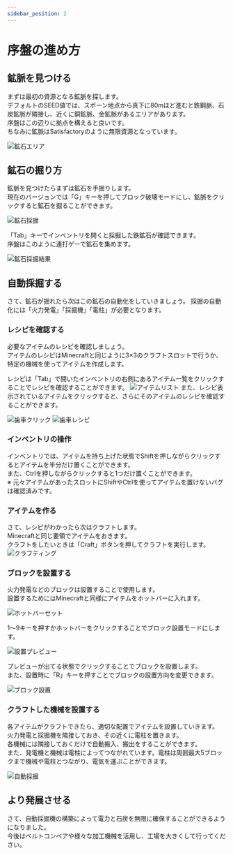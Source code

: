 ```yaml
---
sidebar_position: 2
---
```


# 序盤の進め方

## 鉱脈を見つける
まずは最初の資源となる鉱脈を探します。  
デフォルトのSEED値では、スポーン地点から真下に80mほど進むと鉄鋼脈、石炭鉱脈が隣接し、近くに銅鉱脈、金鉱脈があるエリアがあります。  
序盤はこの辺りに拠点を構えると良いです。  
ちなみに鉱脈はSatisfactoryのように無限資源となっています。  

![鉱石エリア](/img/tutorial/ore_area.png)

## 鉱石の掘り方
鉱脈を見つけたらまずは鉱石を手掘りします。  
現在のバージョンでは「G」キーを押してブロック破壊モードにし、鉱脈をクリックすると鉱石を掘ることができます。

![鉱石採掘](/img/tutorial/mining_ore.png)

「Tab」キーでインベントリを開くと採掘した鉄鉱石が確認できます。  
序盤はこのように連打ゲーで鉱石を集めます。  

![鉱石採掘結果](/img/tutorial/mining_result.png)

## 自動採掘する
さて、鉱石が掘れたら次はこの鉱石の自動化をしていきましょう。
採掘の自動化には「火力発電」「採掘機」「電柱」が必要となります。

### レシピを確認する
必要なアイテムのレシピを確認しましょう。  
アイテムのレシピはMinecraftと同じように3×3のクラフトスロットで行うか、特定の機械を使ってアイテムを作成します。  
  
レシピは「Tab」で開いたインベントリの右側にあるアイテム一覧をクリックすることでレシピを確認することができます。
![アイテムリスト](/img/tutorial/item_craft_list.png)
また、レシピ表示されているアイテムをクリックすると、さらにそのアイテムのレシピを確認することができます。  

![歯車クリック](/img/tutorial/push_iron_gear.png)
![歯車レシピ](/img/tutorial/iron_gear_recpie.png)


### インベントリの操作
インベントリでは、アイテムを持ち上げた状態でShiftを押しながらクリックするとアイテムを半分だけ置くことができます。  
また、Ctrlを押しながらクリックすると1つだけ置くことができます。  
※ 元々アイテムがあったスロットにShiftやCtrlを使ってアイテムを置けないバグは確認済みです。  

### アイテムを作る
さて、レシピがわかったら次はクラフトします。  
Minecraftと同じ要領でアイテムをおきます。  
クラフトをしたいときは「Craft」ボタンを押してクラフトを実行します。  
![クラフティング](/img/tutorial/crafting.png)

### ブロックを設置する
火力発電などのブロックは設置することで使用します。  
設置するためにはMinecraftと同様にアイテムをホットバーに入れます。

![ホットバーセット](/img/tutorial/set_hotbar.png)  

1〜9キーを押すかホットバーをクリックすることでブロック設置モードにします。   

![設置プレビュー](/img/tutorial/place_preview.png)

プレビューが出てる状態でクリックすることでブロックを設置します。  
また、設置時に「R」キーを押すことでブロックの設置方向を変更できます。  

![ブロック設置](/img/tutorial/placed.png)

### クラフトした機械を設置する
各アイテムがクラフトできたら、適切な配置でアイテムを設置していきます。  
火力発電と採掘機を隣接しておき、その近くに電柱を置きます。  
各機械には隣接しておくだけで自動搬入、搬出をすることができます。  
また、発電機と機械は電柱によってつながれています。電柱は周囲最大5ブロックまで機械や電柱とつながり、電気を運ぶことができます。  

![自動採掘](/img/tutorial/auto_mining.png)

## より発展させる
さて、自動採掘機の構築によって電力と石炭を無限に確保することができるようになりました。  
今後はベルトコンベアや様々な加工機械を活用し、工場を大きくして行ってください。

